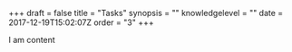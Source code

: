 +++
draft = false
title = "Tasks"
synopsis = ""
knowledgelevel = ""
date = 2017-12-19T15:02:07Z
order = "3"
+++

I am content
